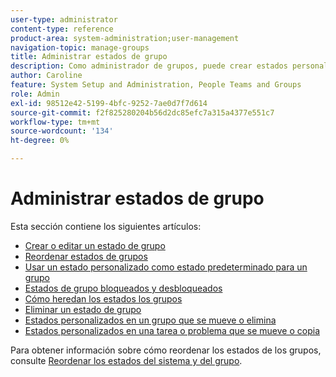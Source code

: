 ```yaml
---
user-type: administrator
content-type: reference
product-area: system-administration;user-management
navigation-topic: manage-groups
title: Administrar estados de grupo
description: Como administrador de grupos, puede crear estados personalizados para un grupo que administra. Esto ayuda a eliminar la necesidad de decenas de estados personalizados de toda la compañía y permite una mayor autonomía en las jerarquías de grupo. También puede editar un estado de sistema para un grupo que administra si un administrador de Workfront ha desbloqueado el estado.
author: Caroline
feature: System Setup and Administration, People Teams and Groups
role: Admin
exl-id: 98512e42-5199-4bfc-9252-7ae0d7f7d614
source-git-commit: f2f825280204b56d2dc85efc7a315a4377e551c7
workflow-type: tm+mt
source-wordcount: '134'
ht-degree: 0%

---
```


# Administrar estados de grupo

Esta sección contiene los siguientes artículos:

* [Crear o editar un estado de grupo](../../../administration-and-setup/manage-groups/manage-group-statuses/create-or-edit-a-group-status.md)
* [Reordenar estados de grupos](../../../administration-and-setup/manage-groups/manage-group-statuses/reorder-group-statuses-from-groups-area.md)
* [Usar un estado personalizado como estado predeterminado para un grupo](../../../administration-and-setup/manage-groups/manage-group-statuses/use-custom-statuses-as-default-statuses-group.md)
* [Estados de grupo bloqueados y desbloqueados](../../../administration-and-setup/manage-groups/manage-group-statuses/lock-or-unlock-a-custom-group-status.md)
* [Cómo heredan los estados los grupos](../../../administration-and-setup/manage-groups/manage-group-statuses/how-groups-inherit-statuses.md)
* [Eliminar un estado de grupo](../../../administration-and-setup/manage-groups/manage-group-statuses/delete-a-group-status.md)
* [Estados personalizados en un grupo que se mueve o elimina](../../../administration-and-setup/manage-groups/manage-group-statuses/custom-statuses-in-group-moved-or-deleted.md)
* [Estados personalizados en una tarea o problema que se mueve o copia](../../../administration-and-setup/manage-groups/manage-group-statuses/custom-statuses-on-a-task-or-issue-that-is-moved-or-copied.md)

Para obtener información sobre cómo reordenar los estados de los grupos, consulte [Reordenar los estados del sistema y del grupo](../../../administration-and-setup/customize-workfront/creating-custom-status-and-priority-labels/reorder-system-statuses.md).
